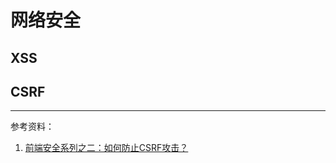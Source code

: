 # 网络安全




## XSS
## CSRF


_____

参考资料：
1. [前端安全系列之二：如何防止CSRF攻击？](https://juejin.im/post/5bc009996fb9a05d0a055192)